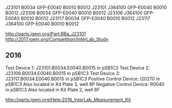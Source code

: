 J23101 B0034    GFP-E0040 B0010 B0012
J23101 J364100  GFP-E0040 B0010 B0012
J23106 B0034    GFP-E0040 B0010 B0012
J23106 J364100  GFP-E0040 B0010 B0012
J23117 B0034    GFP-E0040 B0010 B0012
J23117 J364100  GFP-E0040 B0010 B0012 


http://parts.igem.org/Part:BBa_J23101
http://2017.igem.org/Competition/InterLab_Study



## 2016
Test Device 1: J23101.B0034.E0040.B0015 in pSB1C3
Test Device 2: J23106.B0034.E0040.B0015 in pSB1C3
Test Device 3: J23117.B0034.E0040.B0015 in pSB1C3
Positive Control Device: I20270 in pSB1C3 Also located in Kit Plate 3, well 8P
Negative Control Device: R0040 in pSB1C3 Also located in Kit Plate 2, well 6F


http://parts.igem.org/Help:2016_InterLab_Measurement_Kit